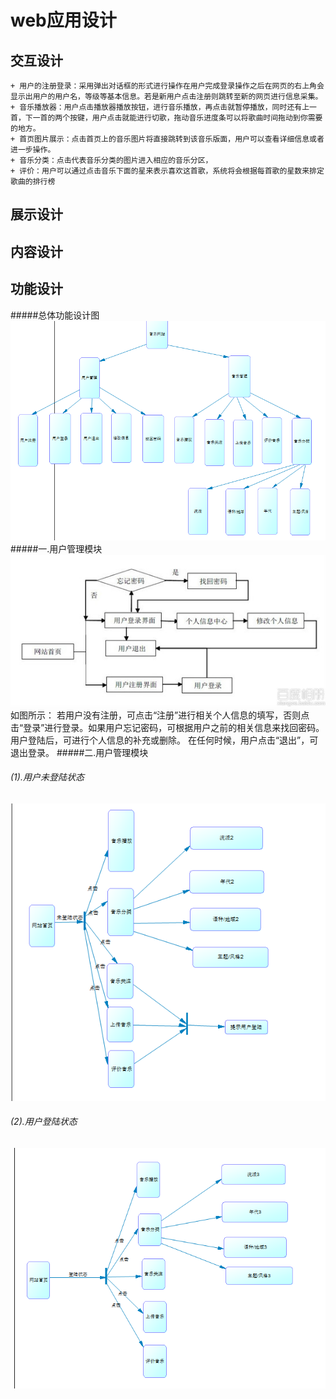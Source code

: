 # web应用设计
## 交互设计
    + 用户的注册登录：采用弹出对话框的形式进行操作在用户完成登录操作之后在网页的右上角会显示出用户的用户名，等级等基本信息。若是新用户点击注册则跳转至新的网页进行信息采集。
    + 音乐播放器：用户点击播放器播放按钮，进行音乐播放，再点击就暂停播放，同时还有上一首，下一首的两个按键，用户点击就能进行切歌，拖动音乐进度条可以将歌曲时间拖动到你需要的地方。
    + 首页图片展示：点击首页上的音乐图片将直接跳转到该音乐版面，用户可以查看详细信息或者进一步操作。
    + 音乐分类：点击代表音乐分类的图片进入相应的音乐分区，
    + 评价：用户可以通过点击音乐下面的星来表示喜欢这首歌，系统将会根据每首歌的星数来排定歌曲的排行榜
## 展示设计
## 内容设计
## 功能设计
#####总体功能设计图
![总体功能设计图](https://github.com/131213web/ProjectTask/blob/master/tasks/task06/Functional%20Design_1.PNG "function")
#####一.用户管理模块
![用户管理模块](https://github.com/131213web/ProjectTask/blob/master/tasks/task06/Functional%20Design_2.jpg "function")
如图所示：
若用户没有注册，可点击“注册”进行相关个人信息的填写，否则点击“登录”进行登录。如果用户忘记密码，可根据用户之前的相关信息来找回密码。
用户登陆后，可进行个人信息的补充或删除。
在任何时候，用户点击“退出”，可退出登录。
#####二.用户管理模块
###### (1).用户未登陆状态
![音乐管理模块](https://github.com/131213web/ProjectTask/blob/master/tasks/task06/Functional%20Design_3.PNG "function")
###### (2).用户登陆状态
![音乐管理模块](https://github.com/131213web/ProjectTask/blob/master/tasks/task06/Functional%20Design_4.PNG "function")
